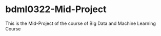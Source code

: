 # bdml0322-Mid-Project
This is the Mid-Project of the course of Big Data and Machine Learning Course 
